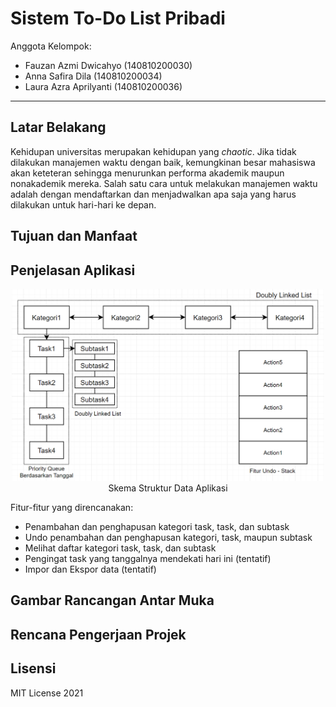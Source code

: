 # Sistem To-Do List Pribadi

Anggota Kelompok:
* Fauzan Azmi Dwicahyo (140810200030)
* Anna Safira Dila (140810200034)
* Laura Azra Aprilyanti (140810200036)
---
## Latar Belakang
Kehidupan universitas merupakan kehidupan yang *chaotic*. Jika tidak dilakukan manajemen waktu dengan baik, kemungkinan besar mahasiswa akan keteteran sehingga menurunkan performa akademik maupun nonakademik mereka. Salah satu cara untuk melakukan manajemen waktu adalah dengan mendaftarkan dan menjadwalkan apa saja yang harus dilakukan untuk hari-hari ke depan.

## Tujuan dan Manfaat


## Penjelasan Aplikasi
<p align="center">
<img src="img/skema_data.png" width="500"><br>
Skema Struktur Data Aplikasi
</p>

Fitur-fitur yang direncanakan:
- Penambahan dan penghapusan kategori task, task, dan subtask
- Undo penambahan dan penghapusan kategori, task, maupun subtask
- Melihat daftar kategori task, task, dan subtask
- Pengingat task yang tanggalnya mendekati hari ini (tentatif)
- Impor dan Ekspor data (tentatif)
## Gambar Rancangan Antar Muka
<!--
Buat rancangan antar muka selengkap mungkin sesuai fungsi aplikasinya. rancangan antar muka
diusahakan serapih dan seindah mungkin. tools yang digunakan dalam pembuatan rancangan gambar
dibebaskan sesuai kreatifitas kalian
!-->


## Rencana Pengerjaan Projek
<!--
Dalam kondisi pandemi seperti ini, tidak memungkinkan untuk bertemu bertatap muka. Maka dari itu
jelaskan bagaimana kalian bekerja sama, berkoordinasi, pembagian kerja.Tools apa yang kalian gunakan
untuk bekerja bersama sama cth github, google docs, google meet>ibebaskan sesuai kreatifitas kalian
!-->


## Lisensi

MIT License 2021